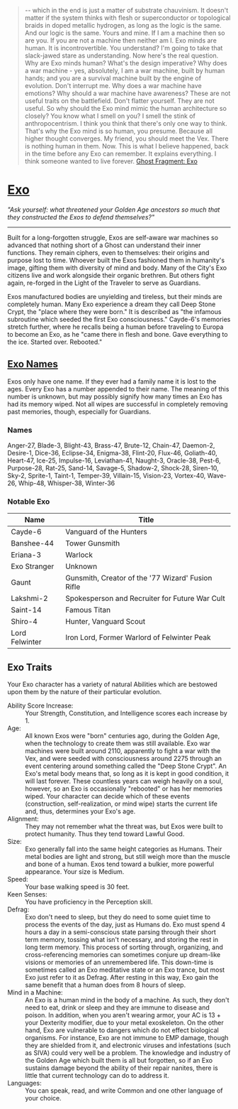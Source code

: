> -- which in the end is just a matter of substrate chauvinism. It doesn't matter if the system thinks with flesh or superconductor or topological braids in doped metallic hydrogen, as long as the logic is the same. And our logic is the same. Yours and mine.
> If I am a machine then so are you. If you are not a machine then neither am I. Exo minds are human. It is incontrovertible.
> You understand? I'm going to take that slack-jawed stare as understanding. 
> Now here's the real question. Why are Exo minds human? What's the design imperative? Why does a war machine - yes, absolutely, I am a war machine, built by human hands; and you are a survival machine built by the engine of evolution. Don't interrupt me.
> Why does a war machine have emotions? Why should a war machine have awareness? These are not useful traits on the battlefield. Don't flatter yourself. They are not useful. So why should the Exo mind mimic the human architecture so closely?
> You know what I smell on you? I smell the stink of anthropocentrism. I think you think that there's only one way to think. That's why the Exo mind is so human, you presume. Because all higher thought converges.
> My friend, you should meet the Vex. There is nothing human in them.
> Now. This is what I believe happened, back in the time before any Exo can remember. It explains everything.
> I think someone wanted to live forever.
> [Ghost Fragment: Exo](http://destiny-grimoire.info/#Card-102140)

# [Exo](http://destiny-grimoire.info/#Card-102140)
_"Ask yourself: what threatened your Golden Age ancestors so much that they constructed the Exos to defend themselves?"_
___
Built for a long-forgotten struggle, Exos are self-aware war machines so advanced that nothing short of a Ghost can understand their inner functions. They remain ciphers, even to themselves: their origins and purpose lost to time.  Whoever built the Exos fashioned them in humanity's image, gifting them with diversity of mind and body. Many of the City's Exo citizens live and work alongside their organic brethren. But others fight again, re-forged in the Light of the Traveler to serve as Guardians.

Exos manufactured bodies are unyielding and tireless, but their minds are completely human.  Many Exo experience a dream they call Deep Stone Crypt, the "place where they were born."  It is described as "the infamous subroutine which seeded the first Exo consciousness."  Cayde-6's memories stretch further, where he recalls being a human before traveling to Europa to become an Exo, as he "came there in flesh and bone. Gave everything to the ice. Started over. Rebooted."


## [Exo Names](http://fantasynamegenerators.com/destiny-exo-names.php)
Exos only have one name.  If they ever had a family name it is lost to the ages.  Every Exo has a number appended to their name. The meaning of this number is unknown, but may possibly signify how many times an Exo has had its memory wiped.  Not all wipes are successful in completely removing past memories, though, especially for Guardians.
### Names
Anger-27, Blade-3, Blight-43, Brass-47, Brute-12, Chain-47, Daemon-2, Desire-1, Dice-36, Eclipse-34, Enigma-38, Flint-20, Flux-46, Goliath-40, Heart-47, Ice-25, Impulse-16, Leviathan-41, Naught-3, Oracle-38, Pest-6, Purpose-28, Rat-25, Sand-14, Savage-5, Shadow-2, Shock-28, Siren-10, Sky-2, Sprite-1, Taint-1, Temper-39, Villain-15, Vision-23, Vortex-40, Wave-26, Whip-48, Whisper-38, Winter-36
### Notable Exo
| Name | Title |
|---|---|
| Cayde-6 | Vanguard of the Hunters |
| Banshee-44 | Tower Gunsmith |
| Eriana-3 | Warlock |
| Exo Stranger | Unknown |
| Gaunt | Gunsmith, Creator of the '77 Wizard' Fusion Rifle |
|Lakshmi-2| Spokesperson and Recruiter for Future War Cult|
| Saint-14 | Famous Titan |
| Shiro-4 | Hunter, Vanguard Scout |
| Lord Felwinter | Iron Lord, Former Warlord of Felwinter Peak |

## Exo Traits
Your Exo character has a variety of natural Abilities which are bestowed upon them by the nature of their particular evolution.

<dl>
  <dt>Ability Score Increase:</dt>
  <dd>Your Strength, Constitution, and Intelligence scores each increase by 1.</dd>
  <dt>Age:</dt>
  <dd>All known Exos were "born" centuries ago, during the Golden Age, when the technology to create them was still available.  Exo war machines were built around 2110, apparently to fight a war with the Vex, and were seeded with consciousness around 2275 through an event centering around something called the "Deep Stone Crypt".  An Exo's metal body means that, so long as it is kept in good condition, it will last forever.  These countless years can weigh heavily on a soul, however, so an Exo is occasionally "rebooted" or has her memories wiped.  Your character can decide which of these events (construction, self-realization, or mind wipe) starts the current life and, thus, determines your Exo's age.</dd>
  <dt>Alignment:</dt>
  <dd>They may not remember what the threat was, but Exos were built to protect humanity.  Thus they tend toward Lawful Good.</dd>
  <dt>Size:</dt>
  <dd>Exo generally fall into the same height categories as Humans.  Their metal bodies are light and strong, but still weigh more than the muscle and bone of a human.  Exos tend toward a bulkier, more powerful appearance. Your size is Medium.</dd>
  <dt>Speed:</dt>
  <dd>Your base walking speed is 30 feet.</dd>
  <dt>Keen Senses:</dt>
  <dd>You have proficiency in the Perception skill.</dd>
  <dt>Defrag:</dt>
  <dd>Exo don't need to sleep, but they do need to some quiet time to process the events of the day, just as Humans do.  Exo must spend 4 hours a day in a semi-conscious state parsing through their short term memory, tossing what isn't necessary, and storing the rest in long term memory.  This process of sorting through, organizing, and cross-referencing memories can sometimes conjure up dream-like visions or memories of an unremembered life.  This down-time is sometimes called an Exo meditative state or an Exo trance, but most Exo just refer to it as Defrag.  After resting in this way, Exo gain the same benefit that a human does from 8 hours of sleep.</dd>
  <dt>Mind in a Machine:</dt>
  <dd>An Exo is a human mind in the body of a machine.  As such, they don't need to eat, drink or sleep and they are immune to disease and poison.  In addition, when you aren't wearing armor, your AC is 13 + your Dexterity modifier, due to your metal exoskeleton.  On the other hand, Exo are vulnerable to dangers which do not effect biological organisms.  For instance, Exo are not immune to EMP damage, though they are shielded from it, and electronic viruses and infestations (such as SIVA) could very well be a problem.  The knowledge and industry of the Golden Age which built them is all but forgotten, so if an Exo sustains damage beyond the ability of their repair nanites, there is little that current technology can do to address it.</dd>
  <dt>Languages:</dt>
  <dd>You can speak, read, and write Common and one other language of your choice.</dd>
</dl>
